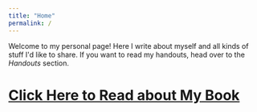 ```yaml
---
title: "Home"
permalink: /
---
```


Welcome to my personal page! Here I write about myself and all kinds of stuff I'd like to share. If you want to read my handouts, head over to the _Handouts_ section.

# [Click Here to Read about My Book](mybook.md)

